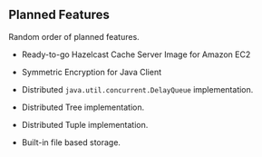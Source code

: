 
## Planned Features

Random order of planned features.

-   Ready-to-go Hazelcast Cache Server Image for Amazon EC2

-   Symmetric Encryption for Java Client

-   Distributed `java.util.concurrent.DelayQueue` implementation.

-   Distributed Tree implementation.

-   Distributed Tuple implementation.

-   Built-in file based storage.



